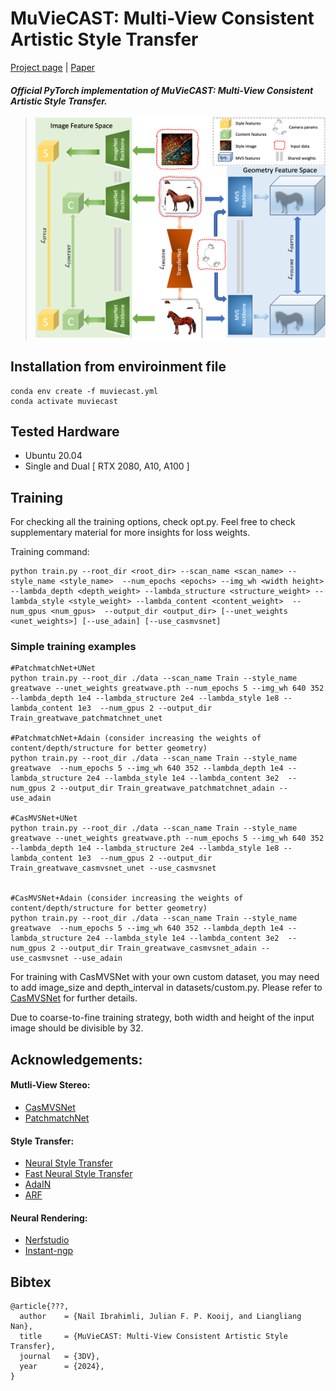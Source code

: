 # MuVieCAST: Multi-View Consistent Artistic Style Transfer
[Project page](https://muviecast.github.io) | [Paper](#) 

#### *Official PyTorch implementation of MuVieCAST: Multi-View Consistent Artistic Style Transfer.*

>![test](media/pipeline.png)

## Installation from enviroinment file

```
conda env create -f muviecast.yml
conda activate muviecast
```

## Tested Hardware
- Ubuntu 20.04
- Single and Dual [ RTX 2080, A10,  A100 ]


## Training



For checking all the training options, check opt.py. Feel free to check supplementary material for more insights for loss weights.


Training command:
```
python train.py --root_dir <root_dir> --scan_name <scan_name> --style_name <style_name>  --num_epochs <epochs> --img_wh <width height> --lambda_depth <depth_weight> --lambda_structure <structure_weight> --lambda_style <style_weight> --lambda_content <content_weight>  --num_gpus <num_gpus>  --output_dir <output_dir> [--unet_weights <unet_weights>] [--use_adain] [--use_casmvsnet]
```

### Simple training examples
```
#PatchmatchNet+UNet
python train.py --root_dir ./data --scan_name Train --style_name greatwave --unet_weights greatwave.pth --num_epochs 5 --img_wh 640 352 --lambda_depth 1e4 --lambda_structure 2e4 --lambda_style 1e8 --lambda_content 1e3  --num_gpus 2 --output_dir Train_greatwave_patchmatchnet_unet

#PatchmatchNet+Adain (consider increasing the weights of content/depth/structure for better geometry)
python train.py --root_dir ./data --scan_name Train --style_name greatwave  --num_epochs 5 --img_wh 640 352 --lambda_depth 1e4 --lambda_structure 2e4 --lambda_style 1e4 --lambda_content 3e2  --num_gpus 2 --output_dir Train_greatwave_patchmatchnet_adain --use_adain

#CasMVSNet+UNet
python train.py --root_dir ./data --scan_name Train --style_name greatwave --unet_weights greatwave.pth --num_epochs 5 --img_wh 640 352 --lambda_depth 1e4 --lambda_structure 2e4 --lambda_style 1e8 --lambda_content 1e3  --num_gpus 2 --output_dir Train_greatwave_casmvsnet_unet --use_casmvsnet


#CasMVSNet+Adain (consider increasing the weights of content/depth/structure for better geometry)
python train.py --root_dir ./data --scan_name Train --style_name greatwave  --num_epochs 5 --img_wh 640 352 --lambda_depth 1e4 --lambda_structure 2e4 --lambda_style 1e4 --lambda_content 3e2  --num_gpus 2 --output_dir Train_greatwave_casmvsnet_adain --use_casmvsnet --use_adain

```

For training with CasMVSNet with your own custom dataset, you may need to add image_size and depth_interval in datasets/custom.py. Please refer to [CasMVSNet](https://github.com/kwea123/CasMVSNet_pl) for further details.

Due to coarse-to-fine training strategy, both width and height of the input image should be divisible by 32.

## Acknowledgements:
#### Mutli-View Stereo:

- [CasMVSNet](https://github.com/kwea123/CasMVSNet_pl)
- [PatchmatchNet](https://github.com/FangjinhuaWang/PatchmatchNet)

#### Style Transfer:
- [Neural Style Transfer](https://arxiv.org/abs/1508.06576)
- [Fast Neural Style Transfer](https://arxiv.org/abs/1603.08155)
- [AdaIN](https://arxiv.org/abs/1703.06868)
- [ARF](https://arxiv.org/abs/2206.06360)


#### Neural Rendering:
- [Nerfstudio](https://docs.nerf.studio/)
- [Instant-ngp](https://github.com/NVlabs/instant-ngp)

## Bibtex
```
@article{???,
  author    = {Nail Ibrahimli, Julian F. P. Kooij, and Liangliang Nan},
  title     = {MuVieCAST: Multi-View Consistent Artistic Style Transfer},
  journal   = {3DV},
  year      = {2024},
}
```
